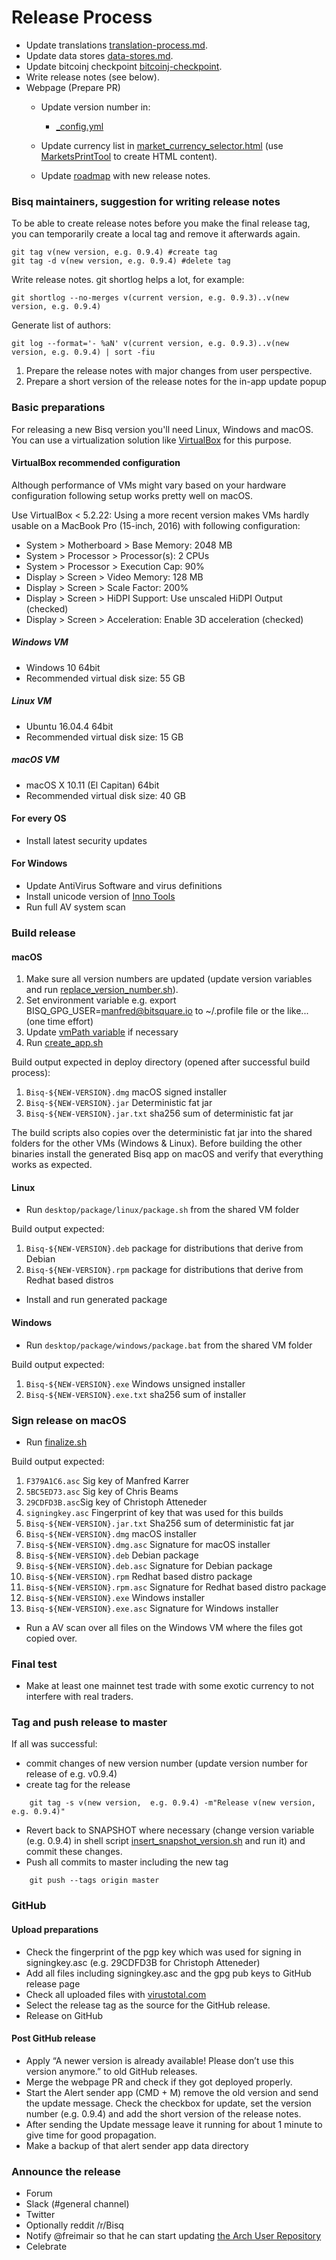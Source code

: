 # Release Process

* Update translations [translation-process.md](translation-process.md#synchronising-translations).
* Update data stores [data-stores.md](data-stores.md#update-stores).
* Update bitcoinj checkpoint [bitcoinj-checkpoint](bitcoinj-checkpoint.md#update-checkpoint).
* Write release notes (see below).
* Webpage (Prepare PR)
    * Update version number in:
        * [_config.yml](https://github.com/bisq-network/bisq-website/blob/master/_config.yml)
      
    * Update currency list in [market_currency_selector.html](https://github.com/bisq-network/bisq-website/blob/master/_includes/market_currency_selector.html) (use [MarketsPrintTool](https://github.com/bisq-network/bisq/blob/master/desktop/src/test/java/bisq/desktop/MarketsPrintTool.java)
    to create HTML content).
    * Update [roadmap](https://github.com/bisq-network/bisq-website/blob/master/roadmap.md) with new release notes.
      

### Bisq maintainers, suggestion for writing release notes
To be able to create release notes before you make the final release tag, you can temporarily create a local tag and
remove it afterwards again.

    git tag v(new version, e.g. 0.9.4) #create tag
    git tag -d v(new version, e.g. 0.9.4) #delete tag

Write release notes. git shortlog helps a lot, for example:

    git shortlog --no-merges v(current version, e.g. 0.9.3)..v(new version, e.g. 0.9.4)

Generate list of authors:

    git log --format='- %aN' v(current version, e.g. 0.9.3)..v(new version, e.g. 0.9.4) | sort -fiu
    
1. Prepare the release notes with major changes from user perspective.
2. Prepare a short version of the release notes for the in-app update popup

### Basic preparations
For releasing a new Bisq version you'll need Linux, Windows and macOS.
You can use a virtualization solution like [VirtualBox](https://www.virtualbox.org/wiki/Downloads) for this purpose.

#### VirtualBox recommended configuration
Although performance of VMs might vary based on your hardware configuration following setup works pretty well on macOS.

Use VirtualBox < 5.2.22: Using a more recent version makes VMs hardly usable on a MacBook Pro (15-inch, 2016)
with following configuration:
  * System > Motherboard > Base Memory: 2048 MB
  * System > Processor > Processor(s): 2 CPUs
  * System > Processor > Execution Cap: 90%
  * Display > Screen > Video Memory: 128 MB
  * Display > Screen > Scale Factor: 200%
  * Display > Screen > HiDPI Support: Use unscaled HiDPI Output (checked)
  * Display > Screen > Acceleration: Enable 3D acceleration (checked)

##### Windows VM
* Windows 10 64bit
* Recommended virtual disk size: 55 GB

##### Linux VM
* Ubuntu 16.04.4 64bit
* Recommended virtual disk size: 15 GB

##### macOS VM
* macOS X 10.11 (El Capitan) 64bit
* Recommended virtual disk size: 40 GB

#### For every OS

* Install latest security updates

#### For Windows

* Update AntiVirus Software and virus definitions
* Install unicode version of [Inno Tools](http://www.jrsoftware.org/isdl.php)
* Run full AV system scan

### Build release

#### macOS

1. Make sure all version numbers are updated (update version variables and run [replace_version_number.sh](https://github.com/bisq-network/bisq/blob/master/bisq/desktop/package/macosx/replace_version_number.sh)).
2. Set environment variable e.g. export BISQ_GPG_USER=manfred@bitsquare.io to ~/.profile file or the like... (one time effort)
3. Update [vmPath variable](https://github.com/bisq-network/bisq/blob/b4b5d0bb12c36afbe1aa6611dd8451378df6db8c/desktop/package/macosx/create_app.sh#L42) if necessary
4. Run [create_app.sh](https://github.com/bisq-network/bisq/blob/master/desktop/package/macosx/create_app.sh)

Build output expected in deploy directory (opened after successful build process):
  
  1. `Bisq-${NEW-VERSION}.dmg` macOS signed installer 
  2. `Bisq-${NEW-VERSION}.jar` Deterministic fat jar 
  3. `Bisq-${NEW-VERSION}.jar.txt` sha256 sum of deterministic fat jar 
  
The build scripts also copies over the deterministic fat jar into the shared folders for the other VMs (Windows & Linux).
Before building the other binaries install the generated Bisq app on macOS and verify that everything works as expected.

#### Linux

* Run `desktop/package/linux/package.sh` from the shared VM folder

Build output expected:
  
  1. `Bisq-${NEW-VERSION}.deb` package for distributions that derive from Debian 
  2. `Bisq-${NEW-VERSION}.rpm` package for distributions that derive from Redhat based distros

* Install and run generated package

#### Windows

* Run `desktop/package/windows/package.bat` from the shared VM folder

Build output expected:
  
  1. `Bisq-${NEW-VERSION}.exe` Windows unsigned installer 
  2. `Bisq-${NEW-VERSION}.exe.txt` sha256 sum of installer

### Sign release on macOS

* Run [finalize.sh](https://github.com/bisq-network/bisq/blob/master/bisq/desktop/package/macosx/finalize.sh)

Build output expected:

  1. `F379A1C6.asc` Sig key of Manfred Karrer 
  2. `5BC5ED73.asc` Sig key of Chris Beams 
  3. `29CDFD3B.asc`Sig key of Christoph Atteneder 
  4. `signingkey.asc` Fingerprint of key that was used for this builds 
  5. `Bisq-${NEW-VERSION}.jar.txt` Sha256 sum of deterministic fat jar
  6. `Bisq-${NEW-VERSION}.dmg` macOS installer
  7. `Bisq-${NEW-VERSION}.dmg.asc` Signature for macOS installer
  8. `Bisq-${NEW-VERSION}.deb` Debian package
  9. `Bisq-${NEW-VERSION}.deb.asc` Signature for Debian package
  10. `Bisq-${NEW-VERSION}.rpm` Redhat based distro package
  11. `Bisq-${NEW-VERSION}.rpm.asc` Signature for Redhat based distro package
  12. `Bisq-${NEW-VERSION}.exe` Windows installer
  13. `Bisq-${NEW-VERSION}.exe.asc` Signature for Windows installer
  
 * Run a AV scan over all files on the Windows VM where the files got copied over.
 
### Final test
 
 * Make at least one mainnet test trade with some exotic currency to not interfere with real traders.
 
### Tag and push release to master

If all was successful: 

 * commit changes of new version number (update version number for release of e.g. v0.9.4)
 * create tag for the release
```
    git tag -s v(new version,  e.g. 0.9.4) -m"Release v(new version, e.g. 0.9.4)"
```
 * Revert back to SNAPSHOT where necessary (change version variable (e.g. 0.9.4) in shell script [insert_snapshot_version.sh](https://github.com/bisq-network/bisq/blob/master/desktop/package/macosx/insert_snapshot_version.sh) and run it) and commit these changes.
 * Push all commits to master including the new tag
```
    git push --tags origin master
```

### GitHub

#### Upload preparations

 * Check the fingerprint of the pgp key which was used for signing in signingkey.asc (e.g. 29CDFD3B for Christoph Atteneder)
 * Add all files including signingkey.asc and the gpg pub keys to GitHub release page
 * Check all uploaded files with [virustotal.com](https://www.virustotal.com)
 * Select the release tag as the source for the GitHub release.
 * Release on GitHub

#### Post GitHub release
 * Apply “A newer version is already available! Please don’t use this version anymore.” to old GitHub releases.
 * Merge the webpage PR and check if they got deployed properly.
 * Start the Alert sender app (CMD + M)  remove the old version and send the update message. 
 Check the checkbox for update, set the version number (e.g. 0.9.4) and add the short version of the release notes.
 * After sending the Update message leave it running for about 1 minute to give time for good propagation.
 * Make a backup of that alert sender app data directory

### Announce the release

  * Forum
  * Slack (#general channel)
  * Twitter
  * Optionally reddit /r/Bisq
  * Notify @freimair so that he can start updating [the Arch User Repository](https://aur.archlinux.org/cgit/aur.git/tree/PKGBUILD?h=bisq-git)
  * Celebrate
